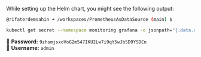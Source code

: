 
While setting up the Helm chart, you might see the following output:

```sh
@rifaterdemsahin ➜ /workspaces/PrometheusAsDataSource (main) $ 

kubectl get secret --namespace monitoring grafana -o jsonpath="{.data.admin-password}" | base64 --decode ; echo
```

🔑 **Password:** `9zhsmjsxoVoG2m547IKU2Lw7i9qY5wJb5D9YSDCn`  
👤 **Username:** `admin`

